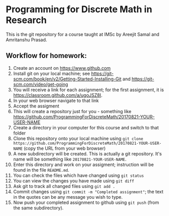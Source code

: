 # Programming for Discrete Math in Research
This is the git repository for a course taught at IMSc by Areejit Samal and Amritanshu Prasad.

## Workflow for homework:

1. Create an account on https://www.github.com
1. Install git on your local machine; see https://git-scm.com/book/en/v2/Getting-Started-Installing-Git and https://git-scm.com/video/get-going
1. You will receive a link for each assignment; for the first assignment, it is https://classroom.github.com/a/ugoJSZ8I.
1. In your web browser navigate to that link
1. Accept the assigment
1. This will create a repository just for you - something like https://github.com/ProgrammingForDiscreteMath/20170821-YOUR-USER-NAME
1. Create a directory in your computer for this course and switch to that folder
1. Clone this repository onto your local machine using `git clone https://github.com/ProgrammingForDiscreteMath/20170821-YOUR-USER-NAME` (copy the URL from your web browser)
1. A new subdirectory will be created. This is actually a git repository. It's name will be something like `20170821-YOUR-USER-NAME`.
1. Enter this directory and work on your assigment; instruction will be found in the file `README.md`.
1. You can check the files which have changed using `git status`
1. You can view the changes you have made using `git diff`
1. Ask git to track all changed files using `git add .`
1. Commit changes using `git commit -m "Completed assignment"`; the text in the quotes can be any message you wish to type.
1. Now push your completed assignment to github using `git push` (from the same subdirectory).
